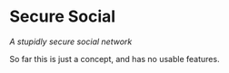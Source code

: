 Secure Social
=============
*A stupidly secure social network*

So far this is just a concept, and has no usable features.
